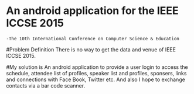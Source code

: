 # An android application for the IEEE ICCSE 2015
	-The 10th International Conference on Computer Science & Education

#Problem Definition
There is no way  to get the data and venue of IEEE ICCSE 2015.

#My solution is
An android application to provide a user login to access the schedule, attendee list of profiles, speaker list and profiles, sponsers, links and connections with Face Book, Twitter etc.
And also I hope to exchange contacts via a bar code scanner.